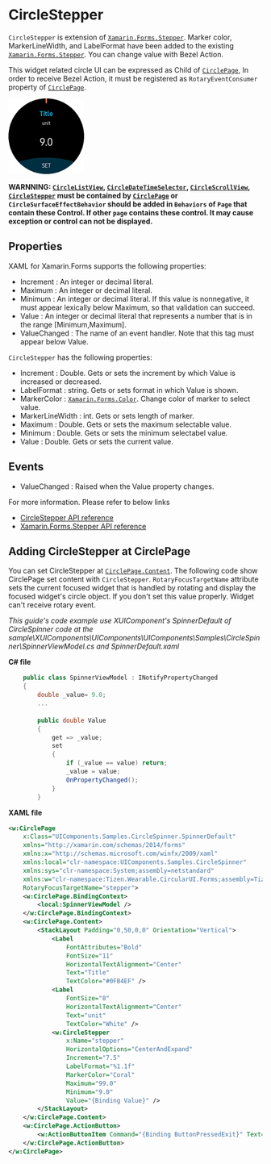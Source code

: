 # CircleStepper

`CircleStepper` is extension of [`Xamarin.Forms.Stepper`](https://developer.xamarin.com/api/type/Xamarin.Forms.Stepper/).
Marker color, MarkerLineWidth, and LabelFormat have been added to the existing [`Xamarin.Forms.Stepper`](https://developer.xamarin.com/api/type/Xamarin.Forms.Stepper/).
You can change value with Bezel Action.

This widget related circle UI can be expressed as Child of [`CirclePage`](CirclePage.md),
In order to receive Bezel Action, it must be registered as `RotaryEventConsumer` property of [`CirclePage`](CirclePage.md).

<img src="data/CircleStepper.png" alt="Drawing" style="width: 150px;"/>

**WARNNING: [`CircleListView`](CircleListView.md), [`CircleDateTimeSelector`](CircleDateTimeSelector.md), [`CircleScrollView`](CircleScrollView.md), [`CircleStepper`](CircleStepper.md) must be contained by [`CirclePage`](CirclePage.md) or `CircleSurfaceEffectBehavior` should be added in `Behaviors` of `Page` that contain these Control. If other `page` contains these control. It may cause exception or control can not be displayed.**

## Properties
XAML for Xamarin.Forms supports the following properties:
 - Increment : An integer or decimal literal.
 - Maximum : An integer or decimal literal.
 - Minimum : An integer or decimal literal. If this value is nonnegative, it must appear lexically below Maximum, so that validation can succeed.
 - Value : An integer or decimal literal that represents a number that is in the range [Minimum,Maximum].
 - ValueChanged : The name of an event handler. Note that this tag must appear below Value. 

 `CircleStepper` has the following properties:
- Increment : Double. Gets or sets the increment by which Value is increased or decreased.
- LabelFormat : string. Gets or sets format in which Value is shown.
- MarkerColor : [`Xamarin.Forms.Color`](https://developer.xamarin.com/api/type/Xamarin.Forms.Color/). Change color of marker to select value.
- MarkerLineWidth : int. Gets or sets length of marker.
- Maximum	: Double. Gets or sets the maximum selectable value.
- Minimum	: Double. Gets or sets the minimum selectabel value.
- Value	: Double. Gets or sets the current value.

## Events
- ValueChanged : Raised when the Value property changes.

For more information. Please refer to below links
- [CircleStepper  API reference](https://github.sec.samsung.net/pages/dotnet/tizen-circular-ui/api/Tizen.Wearable.CircularUI.Forms.CircleStepper.html)
- [Xamarin.Forms.Stepper  API reference](https://developer.xamarin.com/api/type/Xamarin.Forms.Stepper/)

## Adding CircleStepper at CirclePage
You can set CircleStepper at [`CirclePage.Content`](CirclePage.md). The following code show CirclePage set content with `CircleStepper`.
`RotaryFocusTargetName` attribute sets the current focused widget that is handled by rotating and display the focused widget's circle object.
If you don't set this value properly. Widget can't receive rotary event.

_This guide's code example use XUIComponent's SpinnerDefault of CircleSpinner code at the sample\XUIComponents\UIComponents\UIComponents\Samples\CircleSpinner\SpinnerViewModel.cs and SpinnerDefault.xaml_

**C# file**
```cs
    public class SpinnerViewModel : INotifyPropertyChanged
    {
        double _value= 9.0;
        ...

        public double Value
        {
            get => _value;
            set
            {
                if (_value == value) return;
                _value = value;
                OnPropertyChanged();
            }
        }
```

**XAML file**
```xml
<w:CirclePage
    x:Class="UIComponents.Samples.CircleSpinner.SpinnerDefault"
    xmlns="http://xamarin.com/schemas/2014/forms"
    xmlns:x="http://schemas.microsoft.com/winfx/2009/xaml"
    xmlns:local="clr-namespace:UIComponents.Samples.CircleSpinner"
    xmlns:sys="clr-namespace:System;assembly=netstandard"
    xmlns:w="clr-namespace:Tizen.Wearable.CircularUI.Forms;assembly=Tizen.Wearable.CircularUI.Forms"
    RotaryFocusTargetName="stepper">
    <w:CirclePage.BindingContext>
        <local:SpinnerViewModel />
    </w:CirclePage.BindingContext>
    <w:CirclePage.Content>
        <StackLayout Padding="0,50,0,0" Orientation="Vertical">
            <Label
                FontAttributes="Bold"
                FontSize="11"
                HorizontalTextAlignment="Center"
                Text="Title"
                TextColor="#0FB4EF" />
            <Label
                FontSize="8"
                HorizontalTextAlignment="Center"
                Text="unit"
                TextColor="White" />
            <w:CircleStepper
                x:Name="stepper"
                HorizontalOptions="CenterAndExpand"
                Increment="7.5"
                LabelFormat="%1.1f"
                MarkerColor="Coral"
                Maximum="99.0"
                Minimum="9.0"
                Value="{Binding Value}" />
        </StackLayout>
    </w:CirclePage.Content>
    <w:CirclePage.ActionButton>
        <w:ActionButtonItem Command="{Binding ButtonPressedExit}" Text="SET" />
    </w:CirclePage.ActionButton>
</w:CirclePage>
```


